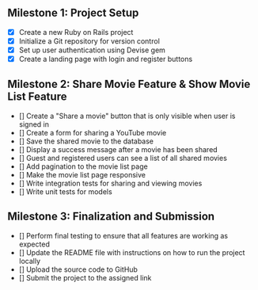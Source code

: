 ## Milestone 1: Project Setup

- [x] Create a new Ruby on Rails project
- [x] Initialize a Git repository for version control
- [x] Set up user authentication using Devise gem
- [x] Create a landing page with login and register buttons

## Milestone 2: Share Movie Feature & Show Movie List Feature

- [] Create a "Share a movie" button that is only visible when user is signed in
- [] Create a form for sharing a YouTube movie
- [] Save the shared movie to the database
- [] Display a success message after a movie has been shared
- [] Guest and registered users can see a list of all shared movies
- [] Add pagination to the movie list page
- [] Make the movie list page responsive
- [] Write integration tests for sharing and viewing movies
- [] Write unit tests for models

## Milestone 3: Finalization and Submission

- [] Perform final testing to ensure that all features are working as expected
- [] Update the README file with instructions on how to run the project locally
- [] Upload the source code to GitHub
- [] Submit the project to the assigned link
